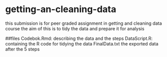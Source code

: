 # getting-an-cleaning-data
this submission is for peer graded assignment in getting and cleaning data course
the aim of this is to tidy the data and prepare it for analysis

##files
Codebok.Rmd: describing the data and the steps
DataScript.R: containing the R code for tidying the data 
FinalData.txt the exported data after the 5 steps